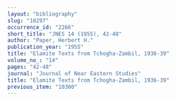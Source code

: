 ```yaml
---
layout: "bibliography"
slug: "10297"
occurrence_id: "2266"
short_title: "JNES 14 (1955), 42-48"
author: "Paper, Herbert H."
publication_year: "1955"
title: "Elamite Texts from Tchogha-Zambil, 1936-39"
volume_no_: "14"
pages: "42-48"
journal: "Journal of Near Eastern Studies"
title: "Elamite Texts from Tchogha-Zambil, 1936-39"
previous_item: "10300"
---
```

